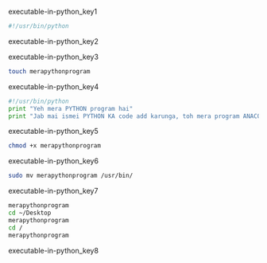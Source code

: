 executable-in-python_key1


```bash
#!/usr/bin/python
```
executable-in-python_key2


executable-in-python_key3


```bash
touch merapythonprogram
```
executable-in-python_key4


```python
#!/usr/bin/python
print "Yeh mera PYTHON program hai"
print "Jab mai ismei PYTHON KA code add karunga, toh mera program ANACONDA ban jayega"
```
executable-in-python_key5


```bash
chmod +x merapythonprogram
```
executable-in-python_key6


```bash
sudo mv merapythonprogram /usr/bin/
```
executable-in-python_key7
```bash
merapythonprogram
cd ~/Desktop
merapythonprogram
cd / 
merapythonprogram
```
executable-in-python_key8
